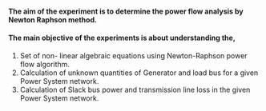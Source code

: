 #### The aim of the experiment is to determine the power flow analysis by Newton Raphson method. 
#### The main objective of the experiments is about understanding the,
1. Set of non- linear algebraic equations using Newton-Raphson power flow algorithm.
2. Calculation of unknown quantities of Generator and load bus for a given Power System network.
3. Calculation of Slack bus power and transmission line loss in the given Power System network.
 
